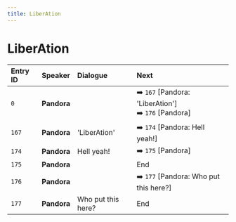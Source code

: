 ```yaml
---
title: LiberAtion
---
```


# LiberAtion


| Entry ID | Speaker | Dialogue | Next |
| :------- | :------ | :------- | :------------ |
| `0` | **Pandora** |  | ➡️ `167` \[Pandora: 'LiberAtion'\]<br>➡️ `176` \[Pandora\] |
| `167` | **Pandora** | 'LiberAtion' | ➡️ `174` \[Pandora: Hell yeah\!\] |
| `174` | **Pandora** | Hell yeah\! | ➡️ `175` \[Pandora\] |
| `175` | **Pandora** |  | End |
| `176` | **Pandora** |  | ➡️ `177` \[Pandora: Who put this here?\] |
| `177` | **Pandora** | Who put this here? | End |
